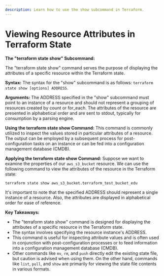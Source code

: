 ```yaml
---
description: Learn how to use the show subcommand in Terraform.
---
```


# Viewing Resource Attributes in Terraform State

**The "terraform state show" Subcommand:**

The "terraform state show" command serves the purpose of displaying the attributes of a specific resource within the Terraform state.

**Syntax:** The syntax for the "show" subcommand is as follows: `terraform state show [options] ADDRESS`.

**Arguments:** The ADDRESS specified in the "show" subcommand must point to an instance of a resource and should not represent a grouping of resources created by count or for\_each. The attributes of the resource are presented in alphabetical order and are sent to stdout, typically for consumption by a parsing engine.

**Using the terraform state show Command:** This command is commonly utilized to inspect the values stored in particular attributes of a resource. The output can be employed by a subsequent process for post-configuration tasks on an instance or can be fed into a configuration management database (CMDB).

**Applying the terraform state show Command:** Suppose we want to examine the properties of our `aws_s3_bucket` resource. We can use the following command to view the attributes of the resource in the Terraform state:

```bash
terraform state show aws_s3_bucket.terraform_test_bucket_edu
```

It's important to note that the specified ADDRESS should represent a single instance of a resource. Also, the attributes are displayed in alphabetical order for ease of reference.

**Key Takeaways:**

* The "terraform state show" command is designed for displaying the attributes of a specific resource in the Terraform state.
* The syntax involves specifying the resource instance's ADDRESS.
* This command is useful for inspecting attribute values and is often used in conjunction with post-configuration processes or to feed information into a configuration management database (CMDB).
* Other commands like `mv`, `rm`, and `push` directly edit the existing state file, but caution is advised when using them. On the other hand, commands like `list`, `pull`, and `show` are primarily for viewing the state file contents in various formats.
